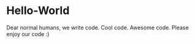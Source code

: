 Hello-World
===========

Dear normal humans, we write code.  Cool code.  Awesome code.  Please enjoy our code :)

